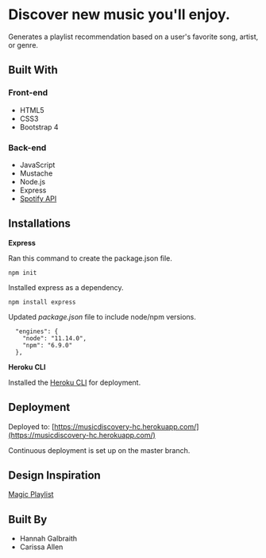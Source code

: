 # Discover new music you'll enjoy.

Generates a playlist recommendation based on a user's favorite song, artist, or genre.

## Built With
### Front-end
* HTML5
* CSS3
* Bootstrap 4
### Back-end
* JavaScript
* Mustache
* Node.js
* Express
* [Spotify API](https://developer.spotify.com/documentation/web-api/reference/browse/get-recommendations/)

## Installations

**Express**

Ran this command to create the package.json file.

`npm init`

Installed express as a dependency.

`npm install express`

Updated _package.json_ file to include node/npm versions.

```
  "engines": {
    "node": "11.14.0",
    "npm": "6.9.0"
  },
```

**Heroku CLI**

Installed the [Heroku CLI](https://devcenter.heroku.com/articles/getting-started-with-nodejs#set-up) for deployment.

## Deployment

Deployed to: [https://musicdiscovery-hc.herokuapp.com/](https://musicdiscovery-hc.herokuapp.com/)

Continuous deployment is set up on the master branch.

## Design Inspiration
[Magic Playlist](https://magicplaylist.co/)

## Built By
* Hannah Galbraith
* Carissa Allen
